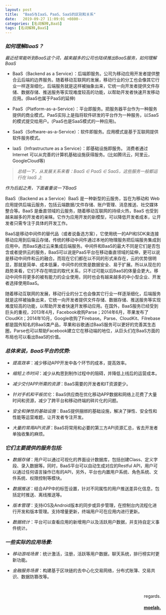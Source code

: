 ```yaml
---
layout: post
title:  "BaaS与IaaS、PaaS、SaaS的区别和关系"
date:   2019-09-27 11:09:01 +0800--
categories: [名词解释,BaaS]
tags: [名词解释,BaaS]  
---
```


### _如何理解BaaS？_
_最近经常能听到BaaS这个词，越来越多的公司也陆续推出BaaS服务，如何理解BaaS_

- BaaS（Backend as a Service）：后端即服务。公司为移动应用开发者提供整合云后端的边界服务。随着移动互联网的发展，移动行业的分工也会像其它行业一样逐渐细化，后端服务就是这样被抽象出来，它统一向开发者提供文件存储、数据存储、推送服务等实现难度较高的功能，以帮助开发者快速开发移动应用。(BaaS也属于PaaS的延伸)

- PaaS（Platform-as-a-Service）：平台即服务。把服务器平台作为一种服务提供的商业模式。PaaS实际上是指将软件研发的平台作为一种服务，以SaaS的模式提交给用户。(PaaS也是SaaS模式的一种应用)。

- SaaS（Software-as-a-Service）：软件即服务。应用模式是基于互联网提供软件服务模式。

- IaaS（Infrastructure as a Service）：即基础设施即服务。 消费者通过Internet 可以从完善的计算机基础设施获得服务。(比如腾讯云，阿里云，GoogleCloud等)

> _总结一下，从发展关系来看：BaaS ∈ PaaS ∈ SaaS，这些服务一般都运行在 IaaS 上_

_作为后起之秀，下面着重说一下BaaS_

BaaS（Backend as a Service）BaaS 是一种新型的云服务，旨在为移动和 Web 应用提供后端云服务，包括云端数据/文件存储、账户管理、消息推送、社交媒体整合等。BaaS 是垂直领域的云服务，随着移动互联网的持续火热，BaaS 也受到越来越多的开发者的亲睐。它作为应用开发的新模型，可以降低开发者成本，让开发者只需专注于具体的开发工作。

BaaS是移动中间件的替代品（或者说备选方案），它使用统一的API和SDK来连接移动应用到后端云存储，传统的移动中间件通过本地的物理服务把后端服务集成到应用中。而BaaS通过云来集成后端服务。中间件和BaaS的最大不同是它们是否包含或者提供云的服务，BaaS可以说是PaaS平台在移动垂直领域的延伸，更可以说是移动中间件和云的融合。而现在它们都在以不同的形式来存在，云的优势很明显，那就是简单、成本低廉，中间件的优势是数据安全、易于扩展。所以从现在的趋势来看，它们不存在明显的取代关系，只不过可能以后BaaS的体量会更大。移动中间件将更多的被有能力的企业使用，同时也会有越来越多的中小型企业、开发者选择使用BaaS。

随着移动互联网的发展，移动行业的分工也会像其它行业一样逐渐细化，后端服务就是这样被抽象出来，它统一向开发者提供文件存储、数据存储、推送服务等实现难度较高的功能，以帮助开发者快速开发移动应用。在国外，BaaS服务已经受到巨头的重视，2013年4月，Facebook收购Parse；2014年6月，苹果发布了CloudKit；2014年10月，Google收购了Firebase。Parse、CloudKit、Filrebase都是国外知名的BaaS类产品，苹果和谷歌通过BaaS服务可以更好的完善其生态圈，Parse也可以帮助Facebook建立它在移动端的地位，从巨头们在BaaS方面的布局也可以看出BaaS的价值。

### _总体来说，BaaS平台的优势:_

- *提高效率*：减少移动APP开发中各个环节的成本，提高效率。

- *缩短上市时间*：减少从构思到制作过程中的阻碍，并降低上线后的运营成本。

- *减少交付APP所需的资源*：BaaS需要的开发者和IT资源更少。

- *针对手机和平板优化*：BaaS供应商在优化移动APP数据和网络上花费了大量时间和资源，减少了跨平台和移动终端的碎片化的问题。

- *安全和弹性的基础设施*：BaaS提供捆绑的基础设施，解决了弹性、安全性和性能等运营难题，让开发者专注开发。

- *大量的常用API资源*：BaaS将常用和必要的第三方API资源汇总，省去开发者单独收集的麻烦。

### _它们主要提供的服务包括:_

- *数据存储*：用户可以通过可视化的界面设计数据库，包括创建Class、定义字段、录入数据等。同时，BaaS平台可以自动生成对应的Restful API，用户可以通过任何语言操作已有的API，另外，平台也内置用户系统、角色系统、文件系统、权限控制等模块。

- *数据推送*：结合APP中的标签设置，针对不同属性的用户推送差异化信息，包括定时推送、离线推送等。

- *版本管理*：支持iOS及Android版本的同步或异步管理，在控制台内流程化进行开发和版本管理。支持增量更新，终端用户可在应用内进行更新。

- *数据统计*：平台可以查看应用的新增用户以及活跃用户数据，并支持自定义事件统计。

### _一些实际的应用场景:_
- *移动游戏场景*：统计激活，注册，活跃等用户数据，聊天系统，排行榜实时更新功能。

- *金融服务场景*：构建基于区块链的去中心化交易网络，分布式账簿、交易共识、数据防篡改等。


<br>
<p  align="right">regards.</p>
<h4 align="right">
    <a href="https://moelab.net/">
        moelab.
    </a>
</h4>

